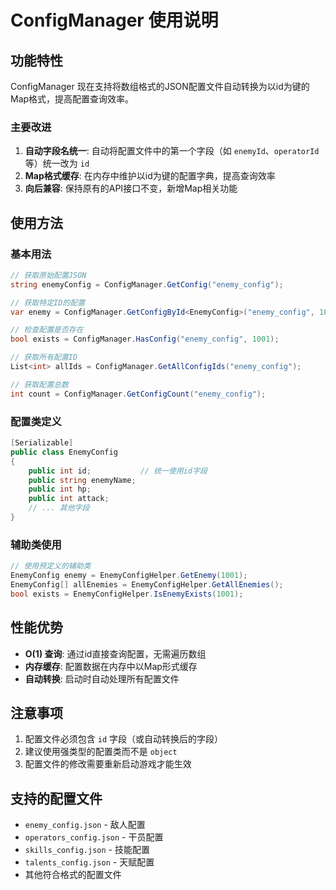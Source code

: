 # ConfigManager 使用说明

## 功能特性

ConfigManager 现在支持将数组格式的JSON配置文件自动转换为以id为键的Map格式，提高配置查询效率。

### 主要改进

1. **自动字段名统一**: 自动将配置文件中的第一个字段（如 `enemyId`、`operatorId` 等）统一改为 `id`
2. **Map格式缓存**: 在内存中维护以id为键的配置字典，提高查询效率
3. **向后兼容**: 保持原有的API接口不变，新增Map相关功能

## 使用方法

### 基本用法

```csharp
// 获取原始配置JSON
string enemyConfig = ConfigManager.GetConfig("enemy_config");

// 获取特定ID的配置
var enemy = ConfigManager.GetConfigById<EnemyConfig>("enemy_config", 1001);

// 检查配置是否存在
bool exists = ConfigManager.HasConfig("enemy_config", 1001);

// 获取所有配置ID
List<int> allIds = ConfigManager.GetAllConfigIds("enemy_config");

// 获取配置总数
int count = ConfigManager.GetConfigCount("enemy_config");
```

### 配置类定义

```csharp
[Serializable]
public class EnemyConfig
{
    public int id;           // 统一使用id字段
    public string enemyName;
    public int hp;
    public int attack;
    // ... 其他字段
}
```

### 辅助类使用

```csharp
// 使用预定义的辅助类
EnemyConfig enemy = EnemyConfigHelper.GetEnemy(1001);
EnemyConfig[] allEnemies = EnemyConfigHelper.GetAllEnemies();
bool exists = EnemyConfigHelper.IsEnemyExists(1001);
```

## 性能优势

- **O(1) 查询**: 通过id直接查询配置，无需遍历数组
- **内存缓存**: 配置数据在内存中以Map形式缓存
- **自动转换**: 启动时自动处理所有配置文件

## 注意事项

1. 配置文件必须包含 `id` 字段（或自动转换后的字段）
2. 建议使用强类型的配置类而不是 `object`
3. 配置文件的修改需要重新启动游戏才能生效

## 支持的配置文件

- `enemy_config.json` - 敌人配置
- `operators_config.json` - 干员配置  
- `skills_config.json` - 技能配置
- `talents_config.json` - 天赋配置
- 其他符合格式的配置文件
